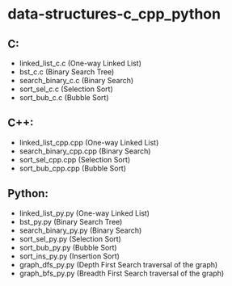# data-structures-c_cpp_python
## C:
- linked_list_c.c (One-way Linked List)
- bst_c.c (Binary Search Tree)
- search_binary_c.c (Binary Search)
- sort_sel_c.c (Selection Sort)
- sort_bub_c.c  (Bubble Sort)

## C++:
- linked_list_cpp.cpp (One-way Linked List)
- search_binary_cpp.cpp (Binary Search)
- sort_sel_cpp.cpp (Selection Sort)
- sort_bub_cpp.cpp (Bubble Sort)

## Python: 
- linked_list_py.py (One-way Linked List)
- bst_py.py (Binary Search Tree)
- search_binary_py.py (Binary Search)
- sort_sel_py.py  (Selection Sort)
- sort_bub_py.py  (Bubble Sort)
- sort_ins_py.py  (Insertion Sort)
- graph_dfs_py.py (Depth First Search traversal of the graph)
- graph_bfs_py.py (Breadth First Search traversal of the graph)

 
